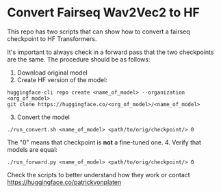 # Convert Fairseq Wav2Vec2 to HF

This repo has two scripts that can show how to convert a fairseq checkpoint to HF Transformers.

It's important to always check in a forward pass that the two checkpoints are the same. The procedure should be as follows:

1. Download original model
2. Create HF version of the model:
```
huggingface-cli repo create <name_of_model> --organization <org_of_model>
git clone https://huggingface.co/<org_of_model>/<name_of_model>
```
3. Convert the model
```
./run_convert.sh <name_of_model> <path/to/orig/checkpoint/> 0
```
The "0" means that checkpoint is **not** a fine-tuned one.
4. Verify that models are equal:
```
./run_forward.py <name_of_model> <path/to/orig/checkpoint/> 0
```

Check the scripts to better understand how they work or contact https://huggingface.co/patrickvonplaten